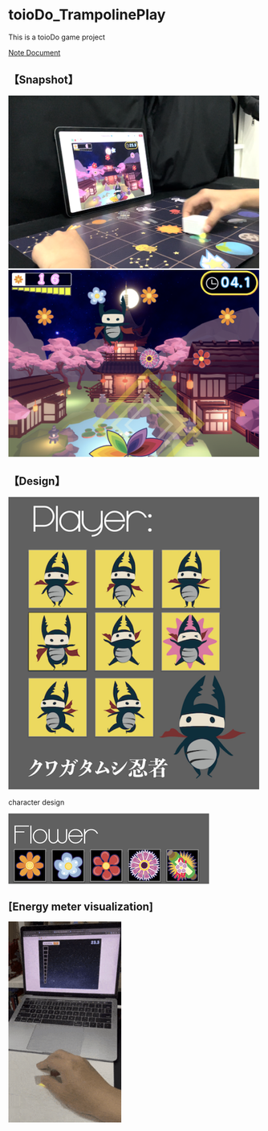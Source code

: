 # toioDo_TrampolinePlay
This is a toioDo game project

[Note Document](https://www.notion.so/mutienliao/39bef05176934a9cbe4f94a5ace4a97f)

## 【Snapshot】
<img src="images/p3.png" width="500">
<img src="images/p1.png" width="500">

## 【Design】
<img src="images/character.png" width="500">

character design

<img src="images/flowers.png" width="400">

## [Energy meter visualization]

<img src="images/powerUI.gif" height="400">

